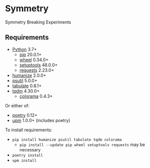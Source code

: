 # Symmetry

Symmetry Breaking Experiments

## Requirements

- [Python](https://www.python.org) 3.7+
  - [pip](https://pypi.org/project/pip/) 20.0.1+
  - [wheel](https://pypi.org/project/wheel/) 0.34.0+
  - [setuptools](https://pypi.org/project/setuptools/) 48.0.0+
  - [requests](https://pypi.org/project/requests/) 2.23.0+
- [humanize](https://pypi.org/project/humanize/) 2.0.0+
- [psutil](https://pypi.org/project/psutil/) 5.0.0+
- [tabulate](https://pypi.org/project/tabulate/) 0.8.1+
- [tqdm](https://pypi.org/project/tqdm/) 4.30.0+
  - [colorama](https://pypi.org/project/colorama/) 0.4.3+

Or either of:
- [poetry](https://github.com/python-poetry/poetry) 0.12+
- [upm](https://github.com/replit/upm) 1.0.0+ (includes poetry)

To install requirements:
- `pip install humanize psutil tabulate tqdm colorama`
  - `pip install --update pip wheel setuptools requests` may be necessary
- `poetry install`
- `upm install`
